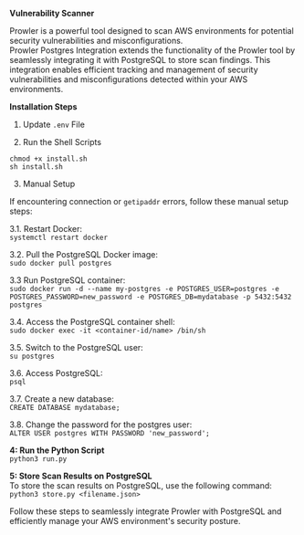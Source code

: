 **Vulnerability Scanner**

Prowler is a powerful tool designed to scan AWS environments for potential security vulnerabilities and misconfigurations.  
Prowler Postgres Integration extends the functionality of the Prowler tool by seamlessly integrating it with PostgreSQL to store scan findings. This integration enables efficient tracking and management of security vulnerabilities and misconfigurations detected within your AWS environments.

**Installation Steps**

1. Update `.env` File

2. Run the Shell Scripts  

`chmod +x install.sh`  
`sh install.sh`

3. Manual Setup 

If encountering connection or `getipaddr` errors, follow these manual setup steps:

3.1. Restart Docker:  
   `systemctl restart docker`

3.2. Pull the PostgreSQL Docker image:  
   `sudo docker pull postgres`

3.3 Run PostgreSQL container:  
   `sudo docker run -d --name my-postgres -e POSTGRES_USER=postgres -e POSTGRES_PASSWORD=new_password -e POSTGRES_DB=mydatabase -p 5432:5432 postgres`

3.4. Access the PostgreSQL container shell:  
   `sudo docker exec -it <container-id/name> /bin/sh`

3.5. Switch to the PostgreSQL user:  
   `su postgres`

3.6. Access PostgreSQL:  
   `psql`

3.7. Create a new database:  
   `CREATE DATABASE mydatabase;`

3.8. Change the password for the postgres user:  
   `ALTER USER postgres WITH PASSWORD 'new_password';`

**4: Run the Python Script**  
`python3 run.py`

**5: Store Scan Results on PostgreSQL**  
To store the scan results on PostgreSQL, use the following command:
`python3 store.py <filename.json>`

Follow these steps to seamlessly integrate Prowler with PostgreSQL and efficiently manage your AWS environment's security posture.
